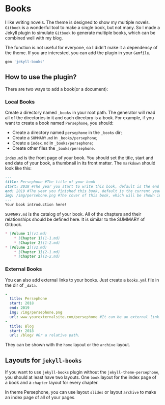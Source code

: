 # Books

﻿I like writing novels.  The theme is designed to show my multiple novels.  `Gitbook` is a wonderful tool to make a single book, but not many. So I made a Jekyll plugin to simulate `Gitbook` to generate multiple books, which can be combined well with my blog.

The function is not useful for everyone, so I didn't make it a dependency of the theme. If you are interested, you can add the plugin in your `Gemfile`.

```ruby
gem 'jekyll-books'
```

## How to use the plugin?

There are two ways to add a book(or a document):

### Local Books

Create a directory named `_books` in your root path. The generator will read all of the directories in it and each directory is a book. For example, if you want to create a book named `Persephone`, you should:

- Create a directory named `persephone` in the `_books` dir;
- Create a `SUMMARY.md` in `_books/persephone`;
- Create a `index.md` in `_books/persephone`;
- Create other files the `_books/persephone`.

`index.md` is the front page of your book. You should set the title, start and end date of your book, a thumbnail in its front matter. The `markdown` should look like this:

```markdown
---
title: Persephone #The title of your book
start: 2018 #The year you start to write this book, default is the end year.
end: 2019 #The year you finished this book, default is the current year.
img: /img/persehone.png #The cover of this book, which will be shown in the home slides and the book index page.
---
Your book introduction here!
```

`SUMMARY.md` is the catalog of your book. All of the chapters and their relationships should be defined here. It is similar to the SUMMARY of Gitbook.

```markdown
* [Volume 1](v1.md)
    * [Chapter 1](1-1.md)
    * [Chapter 2](1-2.md)
* [Volume 2](v2.md)
    * [Chapter 1](2-1.md)
    * [Chapter 2](2-2.md)
```

### External Books

You can also add external links to your books. Just create a `books.yml` file in the dir of  `_data`.

```yml
-
  title: Persephone
  start: 2018
  end: 2019
  img: /img/persephone.png
  url: www.yourexternalsite.com/persephone #It can be an external link.
-
  title: Blog
  start: 2018
  url: /blog/ #Or a relative path.
```
They can be shown with the `home` layout or the `archive` layout.

## Layouts for `jekyll-books`

If you want to use `jekyll-books` plugin without the `jekyll-theme-persephone`, you should at least have two layouts. One `book` layout for the index page of a book and a `chapter` layout for every chapter.

In theme Persephone, you can use layout `slides` or layout `archive` to make an index page of all of your pages.

